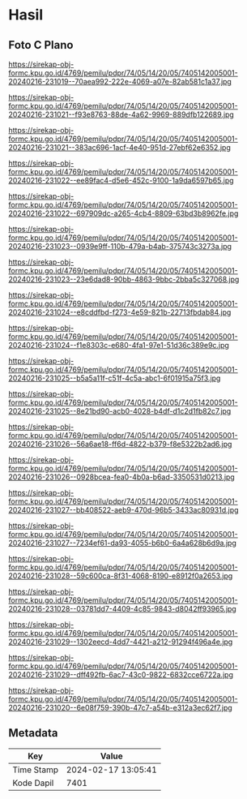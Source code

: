 # Hasil

## Foto C Plano

https://sirekap-obj-formc.kpu.go.id/4769/pemilu/pdpr/74/05/14/20/05/7405142005001-20240216-231019--70aea992-222e-4069-a07e-82ab581c1a37.jpg

https://sirekap-obj-formc.kpu.go.id/4769/pemilu/pdpr/74/05/14/20/05/7405142005001-20240216-231021--f93e8763-88de-4a62-9969-889dfb122689.jpg

https://sirekap-obj-formc.kpu.go.id/4769/pemilu/pdpr/74/05/14/20/05/7405142005001-20240216-231021--383ac696-1acf-4e40-951d-27ebf62e6352.jpg

https://sirekap-obj-formc.kpu.go.id/4769/pemilu/pdpr/74/05/14/20/05/7405142005001-20240216-231022--ee89fac4-d5e6-452c-9100-1a9da6597b65.jpg

https://sirekap-obj-formc.kpu.go.id/4769/pemilu/pdpr/74/05/14/20/05/7405142005001-20240216-231022--697909dc-a265-4cb4-8809-63bd3b8962fe.jpg

https://sirekap-obj-formc.kpu.go.id/4769/pemilu/pdpr/74/05/14/20/05/7405142005001-20240216-231023--0939e9ff-110b-479a-b4ab-375743c3273a.jpg

https://sirekap-obj-formc.kpu.go.id/4769/pemilu/pdpr/74/05/14/20/05/7405142005001-20240216-231023--23e6dad8-90bb-4863-9bbc-2bba5c327068.jpg

https://sirekap-obj-formc.kpu.go.id/4769/pemilu/pdpr/74/05/14/20/05/7405142005001-20240216-231024--e8cddfbd-f273-4e59-821b-22713fbdab84.jpg

https://sirekap-obj-formc.kpu.go.id/4769/pemilu/pdpr/74/05/14/20/05/7405142005001-20240216-231024--f1e8303c-e680-4fa1-97e1-51d36c389e9c.jpg

https://sirekap-obj-formc.kpu.go.id/4769/pemilu/pdpr/74/05/14/20/05/7405142005001-20240216-231025--b5a5a11f-c51f-4c5a-abc1-6f01915a75f3.jpg

https://sirekap-obj-formc.kpu.go.id/4769/pemilu/pdpr/74/05/14/20/05/7405142005001-20240216-231025--8e21bd90-acb0-4028-b4df-d1c2d1fb82c7.jpg

https://sirekap-obj-formc.kpu.go.id/4769/pemilu/pdpr/74/05/14/20/05/7405142005001-20240216-231026--56a6ae18-ff6d-4822-b379-f8e5322b2ad6.jpg

https://sirekap-obj-formc.kpu.go.id/4769/pemilu/pdpr/74/05/14/20/05/7405142005001-20240216-231026--0928bcea-fea0-4b0a-b6ad-3350531d0213.jpg

https://sirekap-obj-formc.kpu.go.id/4769/pemilu/pdpr/74/05/14/20/05/7405142005001-20240216-231027--bb408522-aeb9-470d-96b5-3433ac80931d.jpg

https://sirekap-obj-formc.kpu.go.id/4769/pemilu/pdpr/74/05/14/20/05/7405142005001-20240216-231027--7234ef61-da93-4055-b6b0-6a4a628b6d9a.jpg

https://sirekap-obj-formc.kpu.go.id/4769/pemilu/pdpr/74/05/14/20/05/7405142005001-20240216-231028--59c600ca-8f31-4068-8190-e8912f0a2653.jpg

https://sirekap-obj-formc.kpu.go.id/4769/pemilu/pdpr/74/05/14/20/05/7405142005001-20240216-231028--03781dd7-4409-4c85-9843-d8042ff93965.jpg

https://sirekap-obj-formc.kpu.go.id/4769/pemilu/pdpr/74/05/14/20/05/7405142005001-20240216-231029--1302eecd-4dd7-4421-a212-91294f496a4e.jpg

https://sirekap-obj-formc.kpu.go.id/4769/pemilu/pdpr/74/05/14/20/05/7405142005001-20240216-231029--dff492fb-6ac7-43c0-9822-6832cce6722a.jpg

https://sirekap-obj-formc.kpu.go.id/4769/pemilu/pdpr/74/05/14/20/05/7405142005001-20240216-231020--6e08f759-390b-47c7-a54b-e312a3ec62f7.jpg


## Metadata

| Key        | Value               |
| ---------- | ------------------- |
| Time Stamp | 2024-02-17 13:05:41 |
| Kode Dapil | 7401                |



